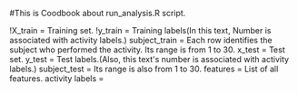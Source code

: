 #This is Coodbook about run_analysis.R script.

!X_train = Training set.
!y_train = Training labels(In this text, Number is associated with activity labels.)
subject_train = Each row identifies the subject who performed the activity. Its range is from 1 to 30. 
x_test = Test set.
y_test = Test labels.(Also, this text's number is associated with activity labels.)
subject_test = Its range is also from 1 to 30.
features = List of all features.
activity labels = 
